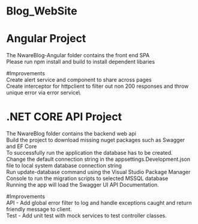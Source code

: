 # Blog_WebSite 

# Angular Project
The NwareBlog-Angular folder contains the front end SPA\
Please run npm install and build to install dependent libaries

#Improvements\
Create alert service and component to share across pages\
Create interceptor for httpclient to filter out non 200 responses and throw unique error via error service\

# .NET CORE API Project
The NwareBlog folder contains the backend web api\
Build the project to download missing nuget packages such as Swagger and EF Core\
To successfully run the application the database has to be created.\
Change the default connection string in the appsettings.Development.json file to local system database connection string\
Run update-database command using the Visual Studio Package Manager Console to run the migration scripts to selected MSSQL database\
Running the app will load the Swagger UI API Documentation.

#Improvements\
API - Add global error filter to log and handle exceptions caught and return friendly message to client.\
Test - Add unit test with mock services to test controller classes.

